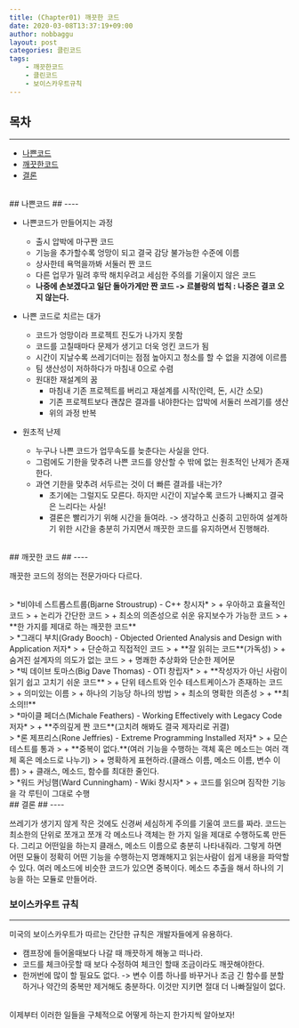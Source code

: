 ```yaml
---
title: (Chapter01) 깨끗한 코드
date: 2020-03-08T13:37:19+09:00
author: nobbaggu
layout: post
categories: 클린코드
tags:
	- 깨끗한코드
	- 클린코드
	- 보이스카우트규칙
---
```


## 목차 ##
----

- [나쁜코드](#1)
- [깨끗한코드](#2) 
- [결론](#3)

<br> 
<a name="1"/>
## 나쁜코드 ##
----

- 나쁜코드가 만들어지는 과정
	- 출시 압박에 마구짠 코드
	- 기능을 추가할수록 엉망이 되고 결국 감당 불가능한 수준에 이름
	- 상사한테 욕먹을까봐 서둘러 짠 코드
	- 다른 업무가 밀려 후딱 해치우려고 세심한 주의를 기울이지 않은 코드
	- **나중에 손보겠다고 일단 돌아가게만 짠 코드 -> 르블랑의 법칙 : 나중은 결코 오지 않는다.**
	
- 나쁜 코드로 치르는 대가
	- 코드가 엉망이라 프로젝트 진도가 나가지 못함
	- 코드를 고칠때마다 문제가 생기고 더욱 엉킨 코드가 됨
	- 시간이 지날수록 쓰레기더미는 점점 높아지고 청소를 할 수 없을 지경에 이르름
	- 팀 생산성이 저하하다가 마침내 0으로 수렴
	- 원대한 재설계의 꿈
		- 마침내 기존 프로젝트를 버리고 재설계를 시작(인력, 돈, 시간 소모)
		- 기존 프로젝트보다 괜찮은 결과를 내야한다는 압박에 서둘러 쓰레기를 생산
		- 위의 과정 반복
		
- 원초적 난제
	- 누구나 나쁜 코드가 업무속도를 늦춘다는 사실을 안다.
	- 그럼에도 기한을 맞추려 나쁜 코드를 양산할 수 밖에 없는 원초적인 난제가 존재한다.
	- 과연 기한을 맞추려 서두르는 것이 더 빠른 결과를 내는가?
		- 초기에는 그럴지도 모른다. 하지만 시간이 지날수록 코드가 나빠지고 결국은 느리다는 사실!
		- 결론은 빨리가기 위해 시간을 들여라. -> 생각하고 신중히 고민하여 설계하기 위한 시간을 충분히 가지면서 깨끗한 코드를 유지하면서 진행해라.
		
<br>
<a name="2"/>
## 깨끗한 코드 ##
----

깨끗한 코드의 정의는 전문가마다 다르다.

<br>
> *비야네 스트롭스트룹(Bjarne Stroustrup) - C++ 창시자*
> + 우아하고 효율적인 코드
> + 논리가 간단한 코드
> + 최소의 의존성으로 쉬운 유지보수가 가능한 코드
> + **한 가지를 제대로 하는 깨끗한 코드**

<br>
> *그래디 부치(Grady Booch) - Objected Oriented Analysis and Design with Application 저자*
> + 단순하고 직접적인 코드
> + **잘 읽히는 코드**(가독성)
> + 숨겨진 설계자의 의도가 없는 코드
> + 명쾌한 추상화와 단순한 제어문

<br>
> *빅 데이브 토마스(Big Dave Thomas) - OTI 창립자*
> + **작성자가 아닌 사람이 읽기 쉽고 고치기 쉬운 코드**
> + 단위 테스트와 인수 테스트케이스가 존재하는 코드
> + 의미있는 이름
> + 하나의 기능당 하나의 방법
> + 최소의 명확한 의존성
> + **최소의!!**

<br>
> *마이클 페더스(Michale Feathers) - Working Effectively with Legacy Code 저자*
> + **주의깊게 짠 코드**(고치려 해봐도 결국 제자리로 귀결)

<br>
> *론 제프리스(Rone Jeffries) - Extreme Programming Installed 저자*
> + 모슨 테스트를 통과
> + **중복이 없다.**(여러 기능을 수행하는 객체 혹은 메소드는 여러 객체 혹은 메소드로 나누기)
> + 명확하게 표현하라.(클래스 이름, 메소드 이름, 변수 이름)
> + 클래스, 메소드, 함수를 최대한 줄인다.

<br>
> *워드 커닝햄(Ward Cunningham) - Wiki 창시자*
> + 코드를 읽으며 짐작한 기능을 각 루틴이 그대로 수행

<br>
<a name="3"/>
## 결론 ##
----

쓰레기가 생기지 않게 작은 것에도 신경써 세심하게 주의를 기울여 코드를 짜라. 코드는 최소한의 단위로 쪼개고 쪼개 각 메소드나 객체는 한 가지 일을 제대로 수행하도록 만든다. 그리고 어떤일을 하는지 클래스, 메소드 이름으로 충분히 나타내줘라. 그렇게 하면 어떤 모듈이 정확히 어떤 기능을 수행하는지 명쾌해지고 읽는사람이 쉽게 내용을 파악할 수 있다. 여러 메소드에 비슷한 코드가 있으면 중복이다. 메소드 추출을 해서 하나의 기능을 하는 모듈로 만들어라.

### 보이스카우트 규칙 ###
----

미국의 보이스카우트가 따르는 간단한 규칙은 개발자들에게 유용하다.

+ 캠프장에 들어올때보다 나갈 때 깨끗하게 해놓고 떠나라.
+ 코드를 체크아웃할 때 보다 수정하여 체크인 할때 조금이라도 깨끗해야한다.
+ 한꺼번에 많이 할 필요도 없다. -> 변수 이름 하나를 바꾸거나 조금 긴 함수를 분할하거나 약간의 중복만 제거해도 충분하다. 이것만 지키면 절대 더 나빠질일이 없다.

<br>
이제부터 이러한 일들을 구체적으로 어떻게 하는지 한가지씩 알아보자!